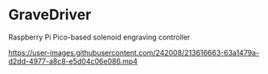 # GraveDriver

Raspberry Pi Pico-based solenoid engraving controller

https://user-images.githubusercontent.com/242008/213616663-63a1479a-d2dd-4977-a8c8-e5d04c06e086.mp4

